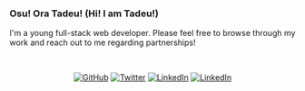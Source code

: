 ### Osu! Ora Tadeu! (Hi! I am Tadeu!)

I'm a young full-stack web developer. Please feel free to browse through my work and reach out to me regarding partnerships!



<br>
<p align="center">
	<a href="https://github.com/tadeuasarro"><img src="https://img.shields.io/github/followers/tadeuasarro.svg?label=GitHub&style=social" alt="GitHub"></a>
	<a href="https://twitter.com/tadeuasarro"><img src="https://img.shields.io/twitter/follow/tadeuasarro?label=Twitter&style=social" alt="Twitter"></a>
	<a href="https://www.linkedin.com/in/tadeuasarro"><img src="https://img.shields.io/badge/LinkedIn--_.svg?style=social&logo=linkedin" alt="LinkedIn"></a>
	<a href="https://www.tadeuasarro.web.app"><img src="https://img.shields.io/badge/Portfolio--_.svg?style=social" alt="LinkedIn"></a>
</p>

